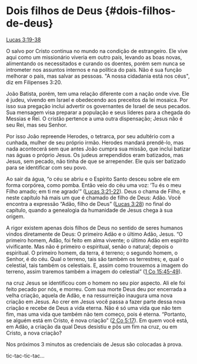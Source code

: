 # **Dois filhos de Deus** {#dois-filhos-de-deus}

[Lucas 3:19-38](http://bibliaonline.com.br/acf/lc/3/19-38)

O salvo por Cristo continua no mundo na condição de estrangeiro. Ele vive aqui como um missionário viveria em outro país, levando as boas novas, alimentando os necessitados e curando os doentes, porém sem nunca se intrometer nos assuntos internos e na política do país. Não é sua função melhorar o país, mas salvar as pessoas. &quot;A nossa cidadania está nos céus&quot;, diz em Filipenses 3:20.

João Batista, porém, tem uma relação diferente com a nação onde vive. Ele é judeu, vivendo em Israel e obedecendo aos preceitos da lei mosaica. Por isso sua pregação inclui advertir os governantes de Israel de seus pecados. Sua mensagem visa preparar a população e seus líderes para a chegada do Messias e Rei. O cristão pertence a uma outra dispensação; Jesus não é seu Rei, mas seu Senhor.

Por isso João repreende Herodes, o tetrarca, por seu adultério com a cunhada, mulher de seu próprio irmão. Herodes mandará prendê-lo, mas nada acontecerá sem que antes João cumpra sua missão, que inclui batizar nas águas o próprio Jesus. Os judeus arrependidos eram batizados, mas Jesus, sem pecado, não tinha de que se arrepender. Ele quis ser batizado para se identificar com seu povo.

Ao sair da água, “o céu se abriu e o Espírito Santo desceu sobre ele em forma corpórea, como pomba. Então veio do céu uma voz: ‘Tu és o meu Filho amado; em ti me agrado’” ([Lucas 3:21-22](http://bibliaonline.com.br/acf/lc/3/21-22)). Deus o chama de Filho, e neste capítulo há mais um que é chamado de filho de Deus: Adão. Você encontra a expressão “Adão, filho de Deus” ([Lucas 3:28](http://bibliaonline.com.br/acf/lc/3/28)) no final do capítulo, quando a genealogia da humanidade de Jesus chega à sua origem.

A rigor existem apenas dois filhos de Deus no sentido de seres humanos vindos diretamente de Deus: O primeiro Adão e o último Adão, Jesus. “O primeiro homem, Adão, foi feito em alma vivente; o último Adão em espírito vivificante. Mas não é primeiro o espiritual, senão o natural; depois o espiritual. O primeiro homem, da terra, é terreno; o segundo homem, o Senhor, é do céu. Qual o terreno, tais são também os terrestres; e, qual o celestial, tais também os celestiais. E, assim como trouxemos a imagem do terreno, assim traremos também a imagem do celestial” ([1 Co 15:45-49](http://bibliaonline.com.br/acf/1co/15/45-49)).

na cruz Jesus se identificou com o homem no seu pior aspecto. Ali ele foi feito pecado por nós, e morreu. Com sua morte Deus deu por encerrada a velha criação, aquela de Adão, e na ressurreição inaugura uma nova criação em Jesus. Ao crer em Jesus você passa a fazer parte dessa nova criação e recebe de Deus a vida eterna. Não é só uma vida que não tem fim, mas uma vida que também não tem começo, pois é eterna. “Portanto, se alguém está em Cristo, é nova criação” ([2 Co 5:17](http://bibliaonline.com.br/acf/2co/5/17)). Em quem você está, em Adão, a criação da qual Deus desistiu e pôs um fim na cruz, ou em Cristo, a nova criação?

Nos próximos 3 minutos as credenciais de Jesus são colocadas à prova.

tic-tac-tic-tac...